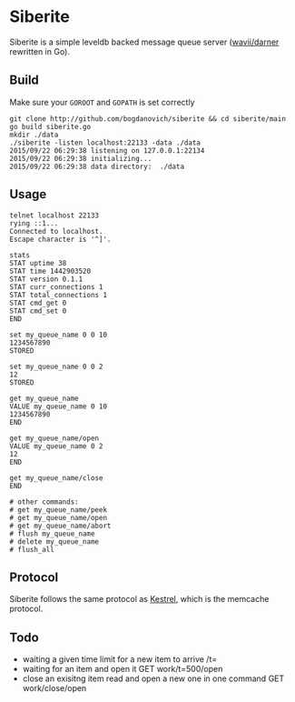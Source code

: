 # Siberite

Siberite is a simple leveldb backed message queue server ([wavii/darner](https://github.com/wavii/darner) rewritten in Go).

## Build

Make sure your `GOROOT` and `GOPATH` is set correctly

```
git clone http://github.com/bogdanovich/siberite && cd siberite/main
go build siberite.go
mkdir ./data
./siberite -listen localhost:22133 -data ./data
2015/09/22 06:29:38 listening on 127.0.0.1:22134
2015/09/22 06:29:38 initializing...
2015/09/22 06:29:38 data directory:  ./data
```

## Usage

```
telnet localhost 22133
rying ::1...
Connected to localhost.
Escape character is '^]'.

stats
STAT uptime 38
STAT time 1442903520
STAT version 0.1.1
STAT curr_connections 1
STAT total_connections 1
STAT cmd_get 0
STAT cmd_set 0
END

set my_queue_name 0 0 10
1234567890
STORED

set my_queue_name 0 0 2
12
STORED

get my_queue_name
VALUE my_queue_name 0 10
1234567890
END

get my_queue_name/open
VALUE my_queue_name 0 2
12
END

get my_queue_name/close
END

# other commands:
# get my_queue_name/peek
# get my_queue_name/open
# get my_queue_name/abort
# flush my_queue_name
# delete my_queue_name
# flush_all
```


## Protocol

Siberite follows the same protocol as [Kestrel](http://github.com/robey/kestrel/blob/master/docs/guide.md#memcache), which is the memcache
protocol.

## Todo

  - waiting a given time limit for a new item to arrive /t=<milliseconds>
  - waiting for an item and open it GET work/t=500/open
  - close an exisitng item read and open a new one in one command GET work/close/open


